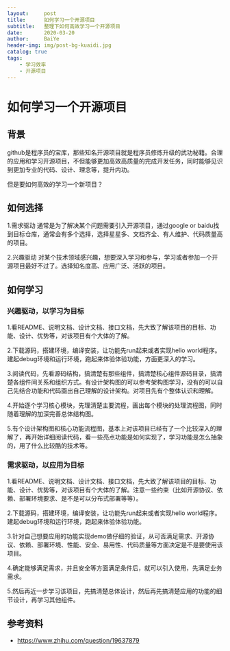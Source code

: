 ```yaml
---
layout:     post
title:      如何学习一个开源项目
subtitle:   整理下如何高效学习一个开源项目
date:       2020-03-20
author:     BaiYe
header-img: img/post-bg-kuaidi.jpg
catalog: true
tags:
    - 学习效率
    - 开源项目
---
```


# 如何学习一个开源项目

## 背景
github是程序员的宝库，那些知名开源项目就是程序员修炼升级的武功秘籍。合理的应用和学习开源项目，不但能够更加高效高质量的完成开发任务，同时能够见识到更加专业的代码、设计、理念等，提升内功。

但是要如何高效的学习一个新项目？

## 如何选择

1.需求驱动
通常是为了解决某个问题需要引入开源项目，通过google or baidu找到目标仓库，通常会有多个选择，选择星星多、文档齐全、有人维护、代码质量高的项目。

2.兴趣驱动
对某个技术领域感兴趣，想要深入学习和参与，学习或者参加一个开源项目最好不过了。选择知名度高、应用广泛、活跃的项目。

## 如何学习

### 兴趣驱动，以学习为目标
1.看README、说明文档、设计文档、接口文档，先大致了解该项目的目标、功能、设计、优势等，对该项目有个大体的了解。

2.下载源码，搭建环境，编译安装，让功能先run起来或者实现hello world程序。建起debug环境和运行环境，跑起来体验体验功能，方面更深入的学习。

3.阅读代码，先看源码结构，搞清楚有那些组件，搞清楚核心组件源码目录，搞清楚各组件间关系和组织方式。有设计架构图的可以参考架构图学习，没有的可以自己先结合功能和代码画出自己理解的设计架构。对项目先有个整体认识和理解。

4.开始逐个学习核心模块，先理清楚主要流程，画出每个模块的处理流程图，同时随着理解的加深完善总体结构图。

5.有个设计架构图和核心功能流程图，基本上对该项目已经有了一个比较深入的理解了，再开始详细阅读代码，看一些亮点功能是如何实现了，学习功能是怎么抽象的，用了什么比较酷的技术等。


### 需求驱动，以应用为目标
1.看README、说明文档、设计文档、接口文档，先大致了解该项目的目标、功能、设计、优势等，对该项目有个大体的了解。注意一些约束（比如开源协议、依赖、部署环境要求、是不是可以分布式部署等等）。

2.下载源码，搭建环境，编译安装，让功能先run起来或者实现hello world程序。建起debug环境和运行环境，跑起来体验体验功能。

3.针对自己想要应用的功能实现demo做仔细的验证，从可否满足需求、开源协议、依赖、部署环境、性能、安全、易用性、代码质量等方面决定是不是要使用该项目。

4.确定能够满足需求，并且安全等方面满足条件后，就可以引入使用，先满足业务需求。

5.然后再近一步学习该项目，先搞清楚总体设计，然后再先搞清楚应用的功能的细节设计，再学习其他组件。

## 参考资料
- https://www.zhihu.com/question/19637879

